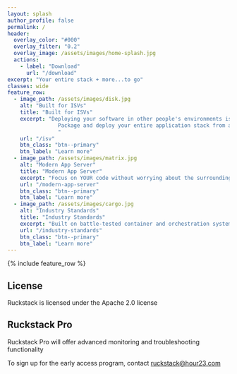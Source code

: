 ```yaml
---
layout: splash
author_profile: false
permalink: /
header:
  overlay_color: "#000"
  overlay_filter: "0.2"
  overlay_image: /assets/images/home-splash.jpg
  actions:
    - label: "Download"
      url: "/download"
excerpt: "Your entire stack + more...to go"
classes: wide
feature_row:
  - image_path: /assets/images/disk.jpg
    alt: "Built for ISVs"
    title: "Built for ISVs"
    excerpt: "Deploying your software in other people's environments is HARD.               
                Package and deploy your entire application stack from a single installable file.
                "
    url: "/isv"
    btn_class: "btn--primary"
    btn_label: "Learn more"
  - image_path: /assets/images/matrix.jpg
    alt: "Modern App Server"
    title: "Modern App Server"
    excerpt: "Focus on YOUR code without worrying about the surrounding infrastructure. Any technology, any services."
    url: "/modern-app-server"
    btn_class: "btn--primary"
    btn_label: "Learn more"
  - image_path: /assets/images/cargo.jpg
    alt: "Industry Standards"
    title: "Industry Standards"
    excerpt: "Built on battle-tested container and orchestration systems. Built-in best practices without the complexity."
    url: "/industry-standards"
    btn_class: "btn--primary"
    btn_label: "Learn more"      
---
```


{% include feature_row %}

## License

Ruckstack is licensed under the Apache 2.0 license

## Ruckstack Pro

Ruckstack Pro will offer advanced monitoring and troubleshooting functionality

To sign up for the early access program, contact [ruckstack@hour23.com](mailto:ruckstack@hour23.com)
